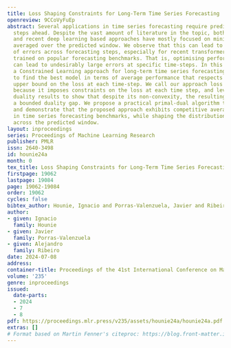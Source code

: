```yaml
---
title: Loss Shaping Constraints for Long-Term Time Series Forecasting
openreview: 9CCoVyFuEp
abstract: Several applications in time series forecasting require predicting multiple
  steps ahead. Despite the vast amount of literature in the topic, both classical
  and recent deep learning based approaches have mostly focused on minimising performance
  averaged over the predicted window. We observe that this can lead to disparate distributions
  of errors across forecasting steps, especially for recent transformer architectures
  trained on popular forecasting benchmarks. That is, optimising performance on average
  can lead to undesirably large errors at specific time-steps. In this work, we present
  a Constrained Learning approach for long-term time series forecasting that aims
  to find the best model in terms of average performance that respects a user-defined
  upper bound on the loss at each time-step. We call our approach loss shaping constraints
  because it imposes constraints on the loss at each time step, and leverage recent
  duality results to show that despite its non-convexity, the resulting problem has
  a bounded duality gap. We propose a practical primal-dual algorithm to tackle it,
  and demonstrate that the proposed approach exhibits competitive average performance
  in time series forecasting benchmarks, while shaping the distribution of errors
  across the predicted window.
layout: inproceedings
series: Proceedings of Machine Learning Research
publisher: PMLR
issn: 2640-3498
id: hounie24a
month: 0
tex_title: Loss Shaping Constraints for Long-Term Time Series Forecasting
firstpage: 19062
lastpage: 19084
page: 19062-19084
order: 19062
cycles: false
bibtex_author: Hounie, Ignacio and Porras-Valenzuela, Javier and Ribeiro, Alejandro
author:
- given: Ignacio
  family: Hounie
- given: Javier
  family: Porras-Valenzuela
- given: Alejandro
  family: Ribeiro
date: 2024-07-08
address:
container-title: Proceedings of the 41st International Conference on Machine Learning
volume: '235'
genre: inproceedings
issued:
  date-parts:
  - 2024
  - 7
  - 8
pdf: https://proceedings.mlr.press/v235/assets/hounie24a/hounie24a.pdf
extras: []
# Format based on Martin Fenner's citeproc: https://blog.front-matter.io/posts/citeproc-yaml-for-bibliographies/
---
```

